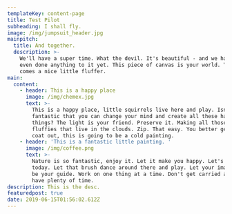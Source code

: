 ```yaml
---
templateKey: content-page
title: Test Pilot
subheading: I shall fly.
image: /img/jumpsuit_header.jpg
mainpitch:
  title: And together.
  description: >-
    We'll have a super time. What the devil. It's beautiful - and we haven't
    even done anything to it yet. This piece of canvas is your world. There
    comes a nice little fluffer.
main:
  content:
    - header: This is a happy place
      image: /img/chemex.jpg
      text: >-
        This is a happy place, little squirrels live here and play. Isn't it
        fantastic that you can change your mind and create all these happy
        things? The light is your friend. Preserve it. Making all those little
        fluffies that live in the clouds. Zip. That easy. You better get your
        coat out, this is going to be a cold painting.
    - header: 'This is a fantastic little painting. '
      image: /img/coffee.png
      text: >-
        Nature is so fantastic, enjoy it. Let it make you happy. Let's get wild
        today. Let that brush dance around there and play. Let your imagination
        be your guide. Work on one thing at a time. Don't get carried away - we
        have plenty of time.
description: This is the desc.
featuredpost: true
date: 2019-06-15T01:56:02.612Z
---
```



